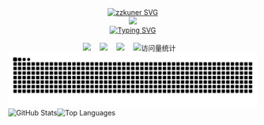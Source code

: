 <!-- 注释开始的图片 
![zzkuner](https://capsule-render.vercel.app/api?type=venom&height=200&text=I%20am%20Kun&fontSize=70&color=0:8871e5,100:b678c4&stroke=b678c4)
-->
<div align="center">
    <!-- 首图 -->
    <div>
    <a href="https://github.com/zzkuner/">
    <img src="https://capsule-render.vercel.app/api?type=transparent&fontColor=703ee5&text=zzkuner&height=150&fontSize=60&desc=JUST%20DO%20IT&descAlignY=75&descAlign=60" alt="zzkuner SVG" />
    </a>
    </div>

  <!--插入图片 -->
  <picture>
    <source media="(prefers-color-scheme: dark)" srcset="https://cdn.jsdelivr.net/gh/zzkuner/zzkuner/assets/image.png" />
    <source media="(prefers-color-scheme: light)" srcset="https://cdn.jsdelivr.net/gh/zzkuner/zzkuner/assets/image.png" height="180px"/>
    <img src="https://cdn.jsdelivr.net/gh/zzkuner/zzkuner/assets/image.png" />
  </picture>

  <!-- 打字特效 -->
  <div>
    <a href="https://github.com/zzkuner/">
    <img src="https://readme-typing-svg.demolab.com?font=Fira+Code&pause=1000&center=true&vCenter=true&width=435&lines=Hi+there+%2C+I'm+zzkuner;%E4%BD%A0%E5%A5%BD%EF%BC%8C%E6%88%91%E6%98%AFzzkuner;Welcome+to+my+homepage~;%E6%AC%A2%E8%BF%8E%E6%9D%A5%E5%88%B0%E6%88%91%E7%9A%84%E4%B8%BB%E9%A1%B5~;Nice+to+meet+you%EF%BC%81;%E5%BE%88%E9%AB%98%E5%85%B4%E8%AE%A4%E8%AF%86%E4%BD%A0%EF%BC%81" alt="Typing SVG" />
    </a>
  </div>

  <!-- for beauty 留个空行好看点 -->
  <div>&nbsp;</div>

  <!-- profile logo 个人资料徽标 -->
  <div>
    <a href="https://t.me/zzkuner/"><img src="https://img.shields.io/badge/Telegram-电报-blue" /></a>&emsp;
    <a href="https://blog.kun.ee/"><img src="https://img.shields.io/badge/Website-博客-8c36db" /></a>&emsp;
    <a href="https://x.com/zzkuner/"><img src="https://img.shields.io/badge/X-推特-ff69b4" /></a>&emsp;
    <!-- visitor -->
    <img src="https://komarev.com/ghpvc/?username=zzkuner&label=Views&color=orange&style=flat" alt="访问量统计" />&emsp;

  </div>

  <!-- Snake Code Contribution Map 贪吃蛇代码贡献图 -->
  <picture>
    <source media="(prefers-color-scheme: dark)" srcset="https://raw.githubusercontent.com/zzkuner/zzkuner/output/github-contribution-grid-snake-dark.svg">
    <source media="(prefers-color-scheme: light)" srcset="https://raw.githubusercontent.com/zzkuner/zzkuner/output/github-contribution-grid-snake.svg">
    <img alt="github contribution grid snake animation" src="https://raw.githubusercontent.com/zzkuner/zzkuner/output/github-contribution-grid-snake.svg">
  </picture>
  
  <!-- star 和 语言 -->
  <div style="display: flex; align-items: flex-start;">
    <img src="https://github-readme-stats.vercel.app/api?username=zzkuner&show_icons=true&theme=transparent" alt="GitHub Stats" style="height: 180px; object-fit: contain;">
    <img src="https://github-readme-stats.vercel.app/api/top-langs/?username=zzkuner&layout=compact" alt="Top Languages" style="height: 180px; object-fit: contain;">
  </div>

</div>


<!--
**zzkuner/zzkuner** is a ✨ _special_ ✨ repository because its `README.md` (this file) appears on your GitHub profile.

Here are some ideas to get you started:

- 🔭 I’m currently working on ...
- 🌱 I’m currently learning ...
- 👯 I’m looking to collaborate on ...
- 🤔 I’m looking for help with ...
- 💬 Ask me about ...
- 📫 How to reach me: ...
- 😄 Pronouns: ...
- ⚡ Fun fact: ...
-->

